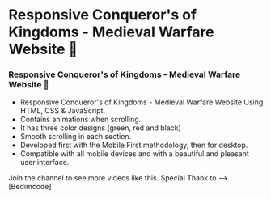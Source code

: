 # Responsive Conqueror's of Kingdoms - Medieval Warfare Website 🔔

<!-- ## [Watch it on youtube](https://youtu.be/lgo1CEPZoxg) -->

### Responsive Conqueror's of Kingdoms - Medieval Warfare Website 🔔

- Responsive Conqueror's of Kingdoms - Medieval Warfare Website Using HTML, CSS & JavaScript.
- Contains animations when scrolling.
- It has three color designs (green, red and black)
- Smooth scrolling in each section.
- Developed first with the Mobile First methodology, then for desktop.
- Compatible with all mobile devices and with a beautiful and pleasant user interface.

Join the channel to see more videos like this. Special Thank to --> [Bedimcode]

<!-- ![Conqueror's of Kingdoms - Medieval Warfare](/preview.png) -->

<!-- ![Conqueror's of Kingdoms - Medieval Warfare](/preview.png) -->